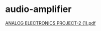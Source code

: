 # audio-amplifier
[ANALOG ELECTRONICS PROJECT-2 (1).pdf](https://github.com/Tej2707/audio-amplifier/files/12568573/ANALOG.ELECTRONICS.PROJECT-2.1.pdf)
